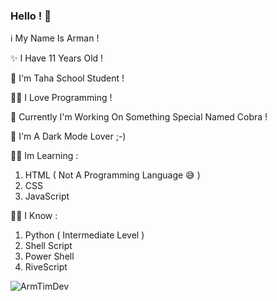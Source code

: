 ### Hello ! 👋
ℹ My Name Is Arman !

✨ I Have 11 Years Old !

🏫 I'm Taha School Student !

👨‍💻 I Love Programming !

🐍 Currently I'm Working On Something Special Named Cobra !

🌙 I'm A Dark Mode Lover ;-)

👨‍🎓 Im Learning :
1. HTML ( Not A Programming Language 😅 )
2. CSS
3. JavaScript 

👨‍🏫 I Know :
1. Python ( Intermediate Level )
2. Shell Script
3. Power Shell
4. RiveScript


<p align="center">&nbsp;<img align="left" src="https://github-readme-stats.vercel.app/api?username=ArmTimDev&theme=algolia&show_icons=true" alt="ArmTimDev"/></p>
